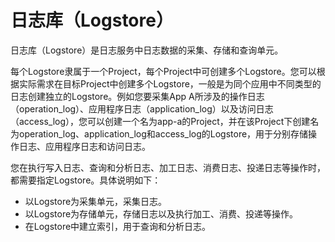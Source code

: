 # 日志库（Logstore）

日志库（Logstore）是日志服务中日志数据的采集、存储和查询单元。

每个Logstore隶属于一个Project，每个Project中可创建多个Logstore。您可以根据实际需求在目标Project中创建多个Logstore，一般是为同个应用中不同类型的日志创建独立的Logstore。例如您要采集App A所涉及的操作日志（operation\_log）、应用程序日志（application\_log）以及访问日志（access\_log），您可以创建一个名为app-a的Project，并在该Project下创建名为operation\_log、application\_log和access\_log的Logstore，用于分别存储操作日志、应用程序日志和访问日志。

您在执行写入日志、查询和分析日志、加工日志、消费日志、投递日志等操作时，都需要指定Logstore。具体说明如下：

-   以Logstore为采集单元，采集日志。
-   以Logstore为存储单元，存储日志以及执行加工、消费、投递等操作。
-   在Logstore中建立索引，用于查询和分析日志。

